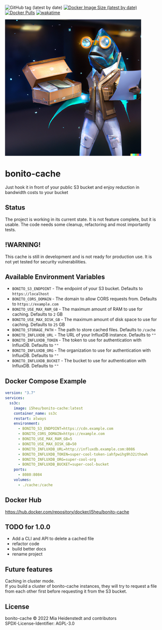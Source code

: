 ![GitHub tag (latest by date)](https://img.shields.io/github/v/tag/i5heu/bonito-cache)
[![Docker Image Size (latest by date)](https://img.shields.io/docker/image-size/i5heu/simple-S3-cache)](https://hub.docker.com/repository/docker/i5heu/simple-S3-cache)
[![Docker Pulls](https://img.shields.io/docker/pulls/i5heu/simple-S3-cache)](https://hub.docker.com/repository/docker/i5heu/simple-S3-cache)
[![wakatime](https://wakatime.com/badge/github/i5heu/bonito-cache.svg)](https://wakatime.com/badge/github/i5heu/bonito-cache)

![Logo of a humanoid fish holding notes and a note box](./media/logo_small.png)

# bonito-cache
Just hook it in front of your public S3 bucket and enjoy reduction in bandwidth costs to your bucket

## Status
The project is working in its current state. It is not feature complete, but it is usable.
The code needs some cleanup, refactoring and most importantly tests.

## !WARNING!
This cache is still in development and is not ready for production use. It is not yet tested for security vulnerabilities.

## Available Environment Variables
* `BONITO_S3_ENDPOINT` - The endpoint of your S3 bucket. Defaults to `https://localhost`
* `BONITO_CORS_DOMAIN` - The domain to allow CORS requests from. Defaults to `https://example.com`
* `BONITO_USE_MAX_RAM_GB` - The maximum amount of RAM to use for caching. Defaults to `2` GB
* `BONITO_USE_MAX_DISK_GB` - The maximum amount of disk space to use for caching. Defaults to `25` GB
* `BONITO_STORAGE_PATH` - The path to store cached files. Defaults to `/cache`
* `BONITO_INFLUXDB_URL` - The URL of your InfluxDB instance. Defaults to `""`
* `BONITO_INFLUXDB_TOKEN` - The token to use for authentication with InfluxDB. Defaults to `""`
* `BONITO_INFLUXDB_ORG` - The organization to use for authentication with InfluxDB. Defaults to `""`
* `BONITO_INFLUXDB_BUCKET` - The bucket to use for authentication with InfluxDB. Defaults to `""`

## Docker Compose Example
```yaml
version: "3.7"
services:
  ss3c:
    image: i5heu/bonito-cache:latest
    container_name: ss3c
    restart: always
    environment:
      - BONITO_S3_ENDPOINT=https://cdn.example.com
      - BONITO_CORS_DOMAIN=https://example.com
      - BONITO_USE_MAX_RAM_GB=5
      - BONITO_USE_MAX_DISK_GB=50
      - BONITO_INFLUXDB_URL=http://influxdb.example.com:8086
      - BONITO_INFLUXDB_TOKEN=super-cool-token-iahfpwihg9h32ithowh
      - BONITO_INFLUXDB_ORG=super-cool-org
      - BONITO_INFLUXDB_BUCKET=super-cool-bucket
    ports:
      - 8080:8084
    volumes:
      - ./cache:/cache
```

## Docker Hub
https://hub.docker.com/repository/docker/i5heu/bonito-cache

## TODO for 1.0.0
- Add a CLI and API to delete a cached file
- refactor code
- build better docs
- rename project

## Future features 

Caching in cluster mode.  
If you build a cluster of bonito-cache instances, they will try to request a file from each other first before requesting it from the S3 bucket.  

## License
bonito-cache © 2022 Mia Heidenstedt and contributors   
SPDX-License-Identifier: AGPL-3.0  
